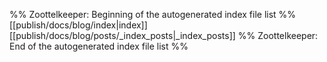 %% Zoottelkeeper: Beginning of the autogenerated index file list  %%
 [[publish/docs/blog/index|index]]
 [[publish/docs/blog/posts/_index_posts|_index_posts]]
%% Zoottelkeeper: End of the autogenerated index file list  %%
